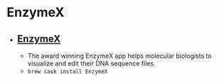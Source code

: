 # EnzymeX
- [EnzymeX](https://nucleobytes.com/enzymex/index.html)
  - 
  - The award winning EnzymeX app helps molecular biologists to visualize and edit their DNA sequence files.
  - `brew cask install EnzymeX`
